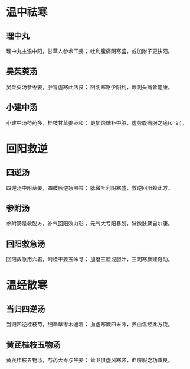 # 温中祛寒 
## 理中丸
理中丸主温中阳，甘草人参术干姜；
吐利腹痛阴寒盛，或加附子更扶阳。
## 吴茱萸汤
吴茱萸汤参枣姜，肝胃虚寒此法良；
阳明寒呕少阴利，厥阴头痛皆能康。
## 小建中汤
小建中汤芍药多，桂枝甘草姜枣和；
更加饴糖补中脏，虚劳腹痛服之瘥(chài)。
# 回阳救逆 
## 四逆汤
四逆汤中附草姜，四肢厥逆急煎尝；
脉微吐利阴寒盛，救逆回阳赖此方。
## 参附汤
参附汤是救脱方，补气回阳效力彰；
元气大亏阳暴脱，脉微肢厥自尔康。
## 回阳救急汤
回阳救急用六君，附桂干姜五味寻；
加磨三厘或胆汁，三阴寒厥建奇勋。
# 温经散寒 
## 当归四逆汤
当归四逆桂枝芍，细辛草枣木通着；
血虚寒厥四末冷，养血温经此方饶。
## 黄芪桂枝五物汤
黄芪桂枝五物汤，芍药大枣与生姜；
营卫俱虚风寒袭，血痹服之功效良。
